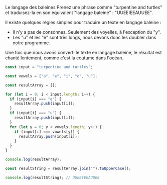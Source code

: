 Le langage des baleines
Prenez une phrase comme "turpentine and turtles" et traduisez-la en son équivalent "langage baleine" : "UUEEIEEAUUEE".

Il existe quelques règles simples pour traduire un texte en langage baleine :

- Il n'y a pas de consonnes. Seulement des voyelles, à l'exception du "y".
- Les "u" et les "e" sont très longs, nous devons donc les doubler dans notre programme.

Une fois que nous avons converti le texte en langage baleine, le résultat est chanté lentement, comme c'est la coutume dans l'océan.

```js
const input = "turpentine and turtles";

const vowels = ["a", "e", "i", "o", "u"];

const resultArray = [];

for (let i = 0; i < input.length; i++) {
  if (input[i] === "e") {
    resultArray.push(input[i]);
  }
  if (input[i] === "u") {
    resultArray.push(input[i]);
  }
  for (let y = 0; y < vowels.length; y++) {
    if (input[i] === vowels[y]) {
      resultArray.push(input[i]);
    }
  }
}

console.log(resultArray);

const resultString = resultArray.join("").toUpperCase();

console.log(resultString); // UUEEIEEAUUEE
```
